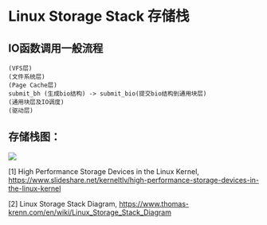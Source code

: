 # Linux Storage Stack 存储栈

## IO函数调用一般流程

```
(VFS层)
(文件系统层)
(Page Cache层)
submit_bh (生成bio结构) -> submit_bio(提交bio结构到通用块层)
(通用块层及IO调度)
(驱动层)
```


## 存储栈图：

![](https://www.thomas-krenn.com/de/wikiDE/images/e/e0/Linux-storage-stack-diagram_v4.10.png)

[1] High Performance Storage Devices in the Linux Kernel, https://www.slideshare.net/kerneltlv/high-performance-storage-devices-in-the-linux-kernel

[2] Linux Storage Stack Diagram, https://www.thomas-krenn.com/en/wiki/Linux_Storage_Stack_Diagram